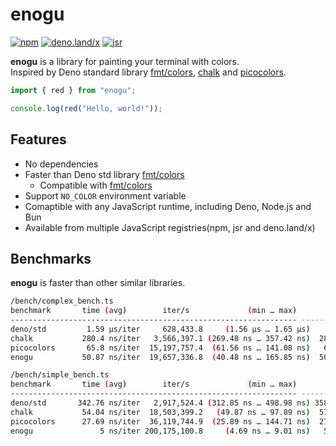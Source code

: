 # enogu

[![npm](https://img.shields.io/npm/v/enogu)](https://www.npmjs.com/package/enogu)
[![deno.land/x](https://shield.deno.dev/x/enogu)](https://shield.deno.dev/x/enogu)
[![jsr](https://jsr.io/badges/@ryu/enogu)](https://jsr.io/badges/@ryu/enogu)

**enogu** is a library for painting your terminal with colors.\
Inspired by Deno standard library
[fmt/colors](https://deno.land/std/fmt/colors.ts),
[chalk](https://github.com/chalk/chalk) and
[picocolors](https://github.com/alexeyraspopov/picocolors).

```ts
import { red } from "enogu";

console.log(red("Hello, world!"));
```

## Features

- No dependencies
- Faster than Deno std library [fmt/colors](https://deno.land/std/fmt/colors.ts)
  - Compatible with [fmt/colors](https://deno.land/std/fmt/colors.ts)
- Support `NO_COLOR` environment variable
- Comaptible with any JavaScript runtime, including Deno, Node.js and Bun
- Available from multiple JavaScript registries(npm, jsr and deno.land/x)

## Benchmarks

**enogu** is faster than other similar libraries.

```bash
/bench/complex_bench.ts
benchmark       time (avg)        iter/s             (min … max)       p75       p99      p995
---------------------------------------------------------------- -----------------------------
deno/std         1.59 µs/iter     628,433.8     (1.56 µs … 1.65 µs)    1.6 µs   1.65 µs   1.65 µs
chalk           280.4 ns/iter   3,566,397.1 (269.48 ns … 357.42 ns)  282.9 ns 340.04 ns 357.42 ns
picocolors       65.8 ns/iter  15,197,757.4  (61.56 ns … 141.08 ns)   63.8 ns 117.19 ns  119.7 ns
enogu           50.87 ns/iter  19,657,336.8  (40.48 ns … 165.85 ns)  50.13 ns 133.06 ns 137.79 ns

/bench/simple_bench.ts
benchmark       time (avg)        iter/s             (min … max)       p75       p99      p995
---------------------------------------------------------------- -----------------------------
deno/std       342.76 ns/iter   2,917,524.4 (312.85 ns … 498.98 ns) 358.01 ns 450.82 ns 498.98 ns
chalk           54.04 ns/iter  18,503,399.2   (49.87 ns … 97.89 ns)  57.02 ns  71.23 ns  85.35 ns
picocolors      27.69 ns/iter  36,119,744.9  (25.89 ns … 144.71 ns)  27.07 ns  56.17 ns   63.5 ns
enogu               5 ns/iter 200,175,100.8     (4.69 ns … 9.01 ns)   5.01 ns   6.22 ns   7.37 ns
```
